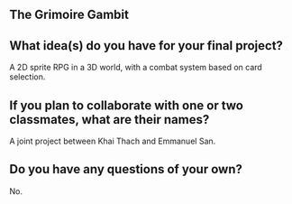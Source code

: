 ## The Grimoire Gambit

## What idea(s) do you have for your final project?

A 2D sprite RPG in a 3D world, with a combat system based on card selection.

## If you plan to collaborate with one or two classmates, what are their names?

A joint project between Khai Thach and Emmanuel San. 

## Do you have any questions of your own?

No.
